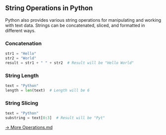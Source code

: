 
## String Operations in Python

Python also provides various string operations for manipulating and working with text data. Strings can be concatenated, sliced, and formatted in different ways.

### Concatenation
```python
str1 = "Hello"
str2 = "World"
result = str1 + " " + str2  # Result will be "Hello World"
```

### String Length
```python
text = "Python"
length = len(text)  # Length will be 6
```

### String Slicing
```python
text = "Python"
substring = text[0:3]  # Result will be "Pyt"
```

[-> More Operations.md][def]

[def]: /variables-data-types-operations/09_asteriskStrNum.md